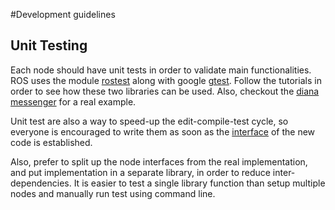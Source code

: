 #Development guidelines 

## Unit Testing
Each node should have unit tests in order to validate main functionalities. 
ROS uses the module [rostest](http://wiki.ros.org/rostest) along with google [gtest](http://wiki.ros.org/gtest). Follow the tutorials in order to see how these two libraries can be used. Also, checkout the [diana messenger](https://github.com/team-diana/diana-messenger) for a real example.

Unit test are also a way to speed-up the edit-compile-test cycle, so everyone is encouraged to write them as soon as the [interface](http://en.wikipedia.org/wiki/Interface_%28computing%29#Software_interfaces_in_object-oriented_languages) of the new code is established.

Also, prefer to split up the node interfaces from the real implementation, and put implementation in a separate library, in order to reduce inter-dependencies. It is easier to test a single library function than setup multiple nodes and manually run test using command line. 

